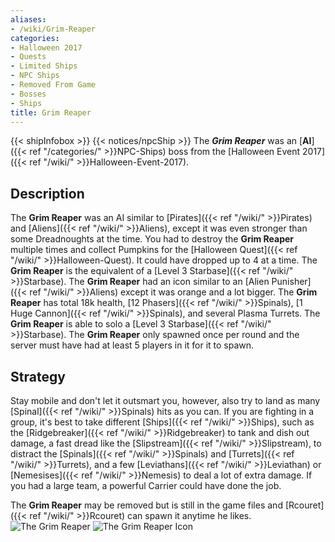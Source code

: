 ```yaml
---
aliases:
- /wiki/Grim-Reaper
categories:
- Halloween 2017
- Quests
- Limited Ships
- NPC Ships
- Removed From Game
- Bosses
- Ships
title: Grim Reaper
---
```


{{< shipInfobox >}} {{< notices/npcShip >}} The **_Grim Reaper_** was an [**AI**]({{< ref "/categories/" >}}NPC-Ships) boss from the [Halloween Event 2017]({{< ref "/wiki/" >}}Halloween-Event-2017). 

## Description

The **Grim Reaper** was an AI similar to [Pirates]({{< ref "/wiki/" >}}Pirates) and [Aliens]({{< ref "/wiki/" >}}Aliens), except it was even stronger than some Dreadnoughts at the time. You had to destroy the **Grim Reaper** multiple times and collect Pumpkins for the [Halloween Quest]({{< ref "/wiki/" >}}Halloween-Quest). It could have dropped up to 4 at a time. The **Grim Reaper** is the equivalent of a [Level 3 Starbase]({{< ref "/wiki/" >}}Starbase). The **Grim Reaper** had an icon similar to an [Alien Punisher]({{< ref "/wiki/" >}}Aliens) except it was orange and a lot bigger. The **Grim Reaper** has total 18k health, [12 Phasers]({{< ref "/wiki/" >}}Spinals), [1 Huge Cannon]({{< ref "/wiki/" >}}Spinals), and several Plasma Turrets. The **Grim Reaper** is able to solo a [Level 3 Starbase]({{< ref "/wiki/" >}}Starbase). The **Grim Reaper** only spawned once per round and the server must have had at least 5 players in it for it to spawn.

## Strategy

Stay mobile and don't let it outsmart you, however, also try to land as many [Spinal]({{< ref "/wiki/" >}}Spinals) hits as you can. If you are fighting in a group, it's best to take different [Ships]({{< ref "/wiki/" >}}Ships), such as the [Ridgebreaker]({{< ref "/wiki/" >}}Ridgebreaker) to tank and dish out damage, a fast dread like the [Slipstream]({{< ref "/wiki/" >}}Slipstream), to distract the [Spinals]({{< ref "/wiki/" >}}Spinals) and [Turrets]({{< ref "/wiki/" >}}Turrets), and a few [Leviathans]({{< ref "/wiki/" >}}Leviathan) or [Nemesises]({{< ref "/wiki/" >}}Nemesis) to deal a lot of extra damage. If you had a large team, a powerful Carrier could have done the job.

The **Grim Reaper** may be removed but is still in the game files and [Rcouret]({{< ref "/wiki/" >}}Rcouret) can spawn it anytime he likes. ![The Grim
Reaper](grim_reaper2.jpg "The Grim Reaper") ![The Grim Reaper
Icon](grim_reaper_icon.jpg "The Grim Reaper Icon")